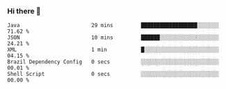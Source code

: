 ### Hi there 👋

<!--START_SECTION:waka-->

```text
Java                       29 mins         ██████████████████░░░░░░░   71.62 %
JSON                       10 mins         ██████░░░░░░░░░░░░░░░░░░░   24.21 %
XML                        1 min           █░░░░░░░░░░░░░░░░░░░░░░░░   04.15 %
Brazil Dependency Config   0 secs          ░░░░░░░░░░░░░░░░░░░░░░░░░   00.01 %
Shell Script               0 secs          ░░░░░░░░░░░░░░░░░░░░░░░░░   00.00 %
```

<!--END_SECTION:waka-->

<!--
**jerry-shao/jerry-shao** is a ✨ _special_ ✨ repository because its `README.md` (this file) appears on your GitHub profile.

Here are some ideas to get you started:

- 🔭 I’m currently working on ...
- 🌱 I’m currently learning ...
- 👯 I’m looking to collaborate on ...
- 🤔 I’m looking for help with ...
- 💬 Ask me about ...
- 📫 How to reach me: ...
- 😄 Pronouns: ...
- ⚡ Fun fact: ...
-->
